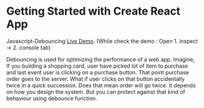 # Getting Started with Create React App

Javascript-Debouncing [Live Demo](https://thisisrajkumar.github.io/Javascript-Debouncing/).
(While check the demo : Open 1. inspect -> 2. console tab)

Debouncing is used for optimizing the performance of a web app.
Imagine, If you building a shopping card, user have picked lot of item to purchase and last event user is clicking on a purchase button. That point purchase order goes to the server. What if user clicks on that button accidentally twice in a quick succession. Does that mean order will go twice. It depends on how you design the system. But you can protect against that kind of behaviour using debounce function.